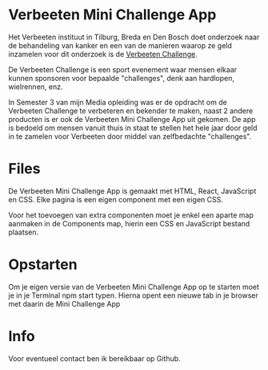 # Verbeeten Mini Challenge App

Het Verbeeten instituut in Tilburg, Breda en Den Bosch doet onderzoek naar de behandeling van kanker en een van de manieren waarop ze geld inzamelen voor dit onderzoek is de [Verbeeten Challenge](https://verbeetenchallenge.nl).

De Verbeeten Challenge is een sport evenement waar mensen elkaar kunnen sponsoren voor bepaalde "challenges", denk aan hardlopen, wielrennen, enz.

In Semester 3 van mijn Media opleiding was er de opdracht om de Verbeeten Challenge te verbeteren en bekender te maken, naast 2 andere producten is er ook de Verbeeten Mini Challenge App uit gekomen. De app is bedoeld om mensen vanuit thuis in staat te stellen het hele jaar door geld in te zamelen voor Verbeeten door middel van zelfbedachte "challenges".

# Files

De Verbeeten Mini Challenge App is gemaakt met HTML, React, JavaScript en CSS. Elke pagina is een eigen component met een eigen CSS.

Voor het toevoegen van extra componenten moet je enkel een aparte map aanmaken in de Components map, hierin een CSS en JavaScript bestand plaatsen.

# Opstarten
Om je eigen versie van de Verbeeten Mini Challenge App op te starten moet je in je Terminal npm start typen. Hierna opent een nieuwe tab in je browser met daarin de Mini Challenge App

# Info
Voor eventueel contact ben ik bereikbaar op Github.
